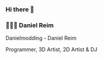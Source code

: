 ### Hi there 👋

### 👨🏼‍🚒 Daniel Reim 

Danielmodding - Daniel Reim

Programmer, 3D Artist, 2D Artist & DJ
